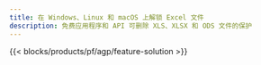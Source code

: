 ```yaml
---
title: 在 Windows、Linux 和 macOS 上解锁 Excel 文件
description: 免费应用程序和 API 可删除 XLS、XLSX 和 ODS 文件的保护
---
```

{{< blocks/products/pf/agp/feature-solution >}} 

